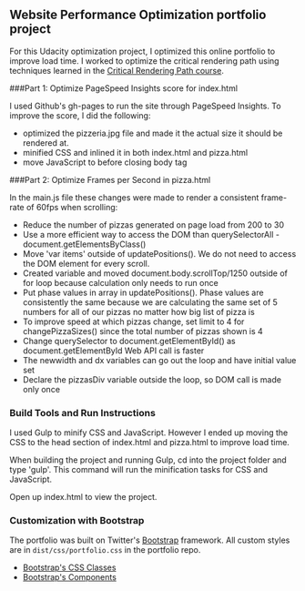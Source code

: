 ## Website Performance Optimization portfolio project

For this Udacity optimization project, I optimized this online portfolio to improve load time. I worked to optimize the critical rendering path using techniques learned in the [Critical Rendering Path course](https://www.udacity.com/course/ud884).

###Part 1: Optimize PageSpeed Insights score for index.html

I used Github's gh-pages to run the site through PageSpeed Insights. To improve the score, I did the following:

* optimized the pizzeria.jpg file and made it the actual size it should be rendered at.
* minified CSS and inlined it in both index.html and pizza.html
* move JavaScript to before closing body tag

###Part 2: Optimize Frames per Second in pizza.html

In the main.js file these changes were made to render a consistent frame-rate of 60fps when scrolling:
* Reduce the number of pizzas generated on page load from 200 to 30
* Use a more efficient way to access the DOM than querySelectorAll - document.getElementsByClass()
* Move 'var items' outside of updatePositions(). We do not need to access the DOM element for every scroll.
* Created variable and moved document.body.scrollTop/1250 outside of for loop because calculation only needs to run once
* Put phase values in array in updatePositions(). Phase values are consistently the same because we are calculating the same set of 5 numbers for all of our pizzas no matter how big list of pizza is
* To improve speed at which pizzas change, set limit to 4 for changePizzaSizes() since the total number of pizzas shown is 4
* Change querySelector to document.getElementById() as document.getElementById Web API call is faster
* The newwidth and dx variables can go out the loop and have initial value set
* Declare the pizzasDiv variable outside the loop, so DOM call is made only once

### Build Tools and Run Instructions

I used Gulp to minify CSS and JavaScript. However I ended up moving the CSS to the head section of index.html and pizza.html to improve load time.

When building the project and running Gulp, cd into the project folder and type 'gulp'. This command will run the minification tasks for CSS and JavaScript.

Open up index.html to view the project.

### Customization with Bootstrap
The portfolio was built on Twitter's <a href="http://getbootstrap.com/">Bootstrap</a> framework. All custom styles are in `dist/css/portfolio.css` in the portfolio repo.

* <a href="http://getbootstrap.com/css/">Bootstrap's CSS Classes</a>
* <a href="http://getbootstrap.com/components/">Bootstrap's Components</a>
